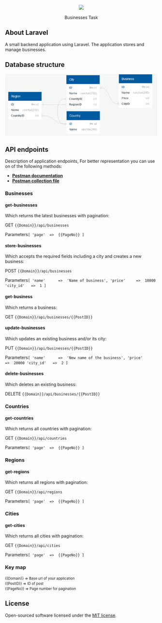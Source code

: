 <p align="center"><a href="https://tresle.com" target="_blank"><img src="https://tresle.com/img/tresle_logo_footer.svg" width="400"></a></p>

<p align="center">
Businesses Task
</p>

## About Laravel

A small backend application using Laravel. The application stores and manage businesses.

## Database structure

<img src="https://raw.githubusercontent.com/Islam350/tresle-businesses/master/DBD.png">

## API endpoints

Description of application endpoints, For better representation you can use on of the following methods:
- **[Postman documentation](https://documenter.getpostman.com/view/9092339/TWDdiDYM)**
- **[Postman collection file](https://raw.githubusercontent.com/Islam350/tresle-businesses/master/Tresle%20Businesses.postman_collection.json)**

### Businesses

#### get-businesses
Which returns the latest businesses with pagination:

GET `{{Domain}}/api/businesses`

Parameters`
[
    'page'  =>  {{PageNo}}
]
`


#### store-businesses
Which accepts the required fields including a city and creates a new business:

POST `{{Domain}}/api/businesses`

Parameters`
[
'name'      =>  'Name of business',
'price'     =>  10000
'city_id'   =>  1
]
`


#### get-business
Which returns a business:

GET `{{Domain}}/api/businesses/{{PostID}}`

#### update-businesses
Which updates an existing business and/or its city:

PUT `{{Domain}}/api/businesses/{{PostID}}`

Parameters`
[
'name'      =>  'New name of the business',
'price'     =>  20000
'city_id'   =>  2
]
`

#### delete-businesses
Which deletes an existing business:

DELETE `{{Domain}}/api/businesses/{{PostID}}`


### Countries

#### get-countries
Which returns all countries with pagination:

GET `{{Domain}}/api/countries`

Parameters`
[
'page'  =>  {{PageNo}}
]
`

### Regions

#### get-regions
Which returns all regions with pagination:

GET `{{Domain}}/api/regions`

Parameters`
[
'page'  =>  {{PageNo}}
]
`

### Cities

#### get-cities
Which returns all cities with pagination:

GET `{{Domain}}/api/cities`

Parameters`
[
'page'  =>  {{PageNo}}
]
`

### **Key map**
<small>{{Domain}} => Base url of your application</small><br>
<small>{{PostID}} => ID of post </small><br>
<small>{{PageNo}} => Page number for pagination </small>

## License

Open-sourced software licensed under the [MIT license](https://opensource.org/licenses/MIT).
